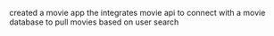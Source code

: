 created  a movie app the integrates movie api to connect with a movie database to pull movies based on user search
